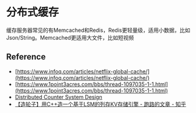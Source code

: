 # 分布式缓存

缓存服务器常见的有Memcached和Redis，Redis更轻量级，适用小数据，比如Json/String。Memcached更适用大文件，比如短视频


## Reference
- [https://www.infoq.com/articles/netflix-global-cache/](https://www.infoq.com/articles/netflix-global-cache/)
- [https://www.1point3acres.com/bbs/thread-1097035-1-1.html](https://www.1point3acres.com/bbs/thread-1097035-1-1.html)
- [Distributed Counter System Design](https://systemdesign.one/distributed-counter-system-design/)
- [【造轮子】用C++造一个基于LSM的列存KV存储引擎 - 跑路的文章 - 知乎](https://zhuanlan.zhihu.com/p/603555528)
